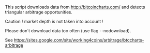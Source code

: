 This script downloads data from http://bitcoincharts.com/ and detects triangular arbitrage opportunities.

Caution ! market depth is not taken into account !

Please don't download data too often (use flag --nodownload).

See https://sites.google.com/site/working4coins/arbitrage/btccharts-arbitrage